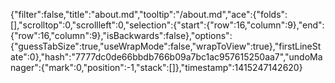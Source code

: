 {"filter":false,"title":"about.md","tooltip":"/about.md","ace":{"folds":[],"scrolltop":0,"scrollleft":0,"selection":{"start":{"row":16,"column":9},"end":{"row":16,"column":9},"isBackwards":false},"options":{"guessTabSize":true,"useWrapMode":false,"wrapToView":true},"firstLineState":0},"hash":"7777dc0de66bbdb766b09a7bc1ac957615250aa7","undoManager":{"mark":0,"position":-1,"stack":[]},"timestamp":1415247142620}